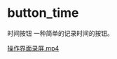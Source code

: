 # button_time

时间按钮 一种简单的记录时间的按钮。

[操作界面录屏.mp4](op%2F%E6%93%8D%E4%BD%9C%E7%95%8C%E9%9D%A2%E5%BD%95%E5%B1%8F.mp4)